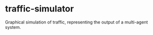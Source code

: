 # traffic-simulator
Graphical simulation of traffic, representing the output of a multi-agent system.
